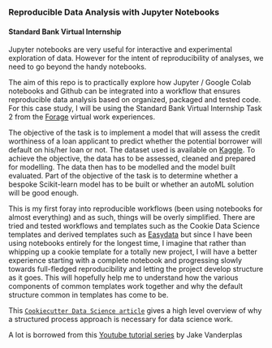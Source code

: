 ### Reproducible Data Analysis with Jupyter Notebooks

#### Standard Bank Virtual Internship

Jupyter notebooks are very useful for interactive and experimental exploration of data. However for the intent of reproducibility of analyses, we need to go beyond the handy notebooks.

The aim of this repo is to practically explore how Jupyter / Google Colab notebooks and Github can be integrated into a workflow that ensures reproducible data analysis based on organized, packaged and tested code. For this case study, I will be using the Standard Bank Virtual Internship Task 2 from  the [Forage](https://www.theforage.com) virtual work experiences. 

The objective of the task is to implement a model that will assess the credit worthiness of a loan applicant to predict whether the potential borrower will default on his/her loan or not. The dataset used is available on [Kaggle](https://www.kaggle.com/datasets/altruistdelhite04/loan-prediction-problem-dataset). To achieve the objective, the data has to be assessed, cleaned and prepared for modelling. The data then has to be modelled and the model built evaluated. Part of the objective of the task is to determine whether a bespoke Scikit-learn model has to be built or whether an autoML solution will be good enough. 

This is my first foray into reproducible workflows (been using notebooks for almost everything) and as such, things will be overly simplified. There are tried and tested workflows and templates such as the Cookie Data Science templates and derived templates such as [Easydata](https://github.com/hackalog/easydata) but since I have been using notebooks entirely for the longest time, I imagine that rather than whipping up a cookie template for a totally new project, I will have a better experience starting with a complete notebook and progressing slowly towards full-fledged reproducibility and letting the project develop structure as it goes. This will hopefully help me to understand how the various components of common templates work together and why the default structure common in templates has come to be.


This [`Cookiecutter Data Science article`](http://drivendata.github.io/cookiecutter-data-science/) gives a high level overview of why a structured process approach is necessary for data science work.

A lot is borrowed from this [Youtube tutorial series](https://www.youtube.com/playlist?list=PLYCpMb24GpOC704uO9svUrihl-HY1tTJJ) by Jake Vanderplas
